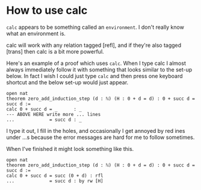# How to use calc

`calc` appears to be something called an `environment`. I don't really
know what an environment is. 

calc will work with any relation tagged [refl], and if they're also tagged
[trans] then calc is a bit more powerful.

Here's an example of a proof which uses `calc`. When I type calc I almost
always immediately follow it with something that looks similar to the
set-up below. In fact I wish I could just type `calc` and then press
one keyboard shortcut and the below set-up would just appear.

```
open nat
theorem zero_add_induction_step (d : ℕ) (H : 0 + d = d) : 0 + succ d = succ d :=
calc 0 + succ d = _      : _
--- ABOVE HERE write more ... lines
...             = succ d : _
```

I type it out, I fill in the holes, and occasionally I get annoyed by red
ines under ...s because the error messages are hard for me to follow sometimes.

When I've finished it might look something like this.

```
open nat
theorem zero_add_induction_step (d : ℕ) (H : 0 + d = d) : 0 + succ d = succ d :=
calc 0 + succ d = succ (0 + d) : rfl
...             = succ d : by rw [H]
```

